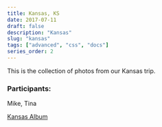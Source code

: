 ```yaml
---
title: Kansas, KS
date: 2017-07-11
draft: false
description: "Kansas"
slug: "kansas"
tags: ["advanced", "css", "docs"]
series_order: 2
---
```


This is the collection of photos from our Kansas trip.

### Participants:
Mike, Tina

[Kansas Album](https://photos.app.goo.gl/QSYuM0jtdHgvAo8L2)
